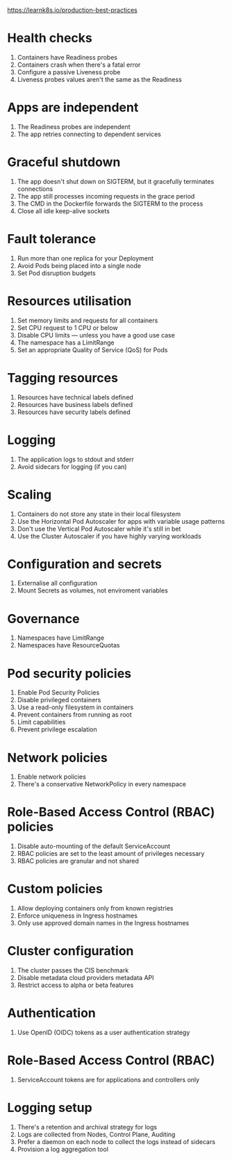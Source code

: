 https://learnk8s.io/production-best-practices

# Health checks

1. Containers have Readiness probes
2. Containers crash when there's a fatal error
3. Configure a passive Liveness probe
4. Liveness probes values aren't the same as the Readiness

# Apps are independent

1. The Readiness probes are independent
2. The app retries connecting to dependent services

# Graceful shutdown

1. The app doesn't shut down on SIGTERM, but it gracefully terminates connections
2. The app still processes incoming requests in the grace period
3. The CMD in the Dockerfile forwards the SIGTERM to the process
4. Close all idle keep-alive sockets

# Fault tolerance

1.  Run more than one replica for your Deployment
2.  Avoid Pods being placed into a single node
3.  Set Pod disruption budgets

# Resources utilisation

1.  Set memory limits and requests for all containers
2.  Set CPU request to 1 CPU or below
3.  Disable CPU limits — unless you have a good use case
4.  The namespace has a LimitRange
5.  Set an appropriate Quality of Service (QoS) for Pods
   
# Tagging resources

1. Resources have technical labels defined
2. Resources have business labels defined
3. Resources have security labels defined

# Logging

1. The application logs to stdout and stderr
2. Avoid sidecars for logging (if you can)

# Scaling

1. Containers do not store any state in their local filesystem
2. Use the Horizontal Pod Autoscaler for apps with variable usage patterns
3. Don't use the Vertical Pod Autoscaler while it's still in bet
4. Use the Cluster Autoscaler if you have highly varying workloads

# Configuration and secrets

1. Externalise all configuration
2. Mount Secrets as volumes, not enviroment variables

# Governance

1. Namespaces have LimitRange
2. Namespaces have ResourceQuotas

# Pod security policies

1. Enable Pod Security Policies
2. Disable privileged containers
3. Use a read-only filesystem in containers
4. Prevent containers from running as root
5. Limit capabilities
6. Prevent privilege escalation

# Network policies

1. Enable network policies
2. There's a conservative NetworkPolicy in every namespace

# Role-Based Access Control (RBAC) policies

1. Disable auto-mounting of the default ServiceAccount
2. RBAC policies are set to the least amount of privileges necessary
3. RBAC policies are granular and not shared

# Custom policies

1. Allow deploying containers only from known registries
2. Enforce uniqueness in Ingress hostnames
3. Only use approved domain names in the Ingress hostnames

# Cluster configuration

1. The cluster passes the CIS benchmark
2. Disable metadata cloud providers metadata API
3. Restrict access to alpha or beta features

# Authentication

1. Use OpenID (OIDC) tokens as a user authentication strategy

# Role-Based Access Control (RBAC)

1. ServiceAccount tokens are for applications and controllers only

# Logging setup

1.  There's a retention and archival strategy for logs
2.  Logs are collected from Nodes, Control Plane, Auditing
3.  Prefer a daemon on each node to collect the logs instead of sidecars
4.  Provision a log aggregation tool